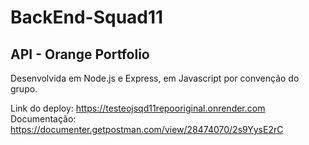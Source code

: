 # BackEnd-Squad11

## API - Orange Portfolio

Desenvolvida em Node.js e Express, em Javascript por convenção do grupo.

Link do deploy: https://testeojsqd11repooriginal.onrender.com
Documentação: https://documenter.getpostman.com/view/28474070/2s9YysE2rC
